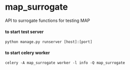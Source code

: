# map_surrogate
API to surrogate functions for testing MAP

#### to start test server
`python manage.py runserver [host]:[port]`

#### to start celery worker
`celery -A map_surrogate worker -l info -Q map_surrogate`
